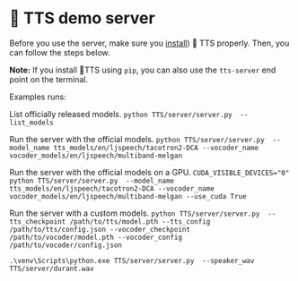 # :frog: TTS demo server
Before you use the server, make sure you [install](https://github.com/coqui-ai/TTS/tree/dev#install-tts)) :frog: TTS properly. Then, you can follow the steps below.

**Note:** If you install :frog:TTS using ```pip```, you can also use the ```tts-server``` end point on the terminal.

Examples runs:

List officially released models.
```python TTS/server/server.py  --list_models ```

Run the server with the official models.
```python TTS/server/server.py  --model_name tts_models/en/ljspeech/tacotron2-DCA --vocoder_name vocoder_models/en/ljspeech/multiband-melgan```

Run the server with the official models on a GPU.
```CUDA_VISIBLE_DEVICES="0" python TTS/server/server.py  --model_name tts_models/en/ljspeech/tacotron2-DCA --vocoder_name vocoder_models/en/ljspeech/multiband-melgan --use_cuda True```

Run the server with a custom models.
```python TTS/server/server.py  --tts_checkpoint /path/to/tts/model.pth --tts_config /path/to/tts/config.json --vocoder_checkpoint /path/to/vocoder/model.pth --vocoder_config /path/to/vocoder/config.json```


```shell
.\venv\Scripts\python.exe TTS/server/server.py  --speaker_wav TTS/server/durant.wav
```
